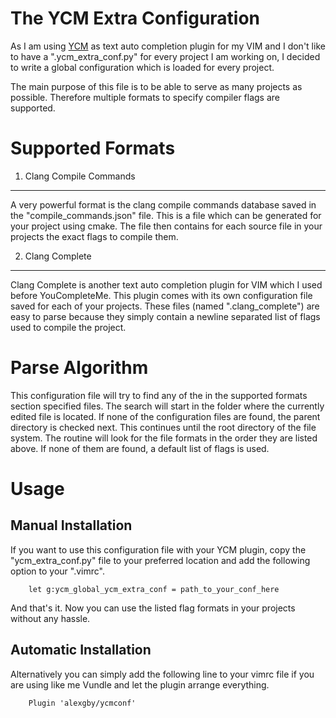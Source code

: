 The YCM Extra Configuration
===========================

As I am using [YCM](https://github.com/Valloric/YouCompleteMe "YouCompleteMe") as text
auto completion plugin for my VIM and  I don't like to have a ".ycm_extra_conf.py" for
every project I am working on, I decided to write a global configuration which is loaded
for every project.


The main purpose of this file is to be able to serve as many projects as possible.
Therefore multiple formats to specify compiler flags are supported.


Supported Formats
=================

1. Clang Compile Commands
-------------------------
A very powerful format is the clang compile commands database saved in the
"compile_commands.json" file. This is a file which can be generated for your
project using cmake. The file then contains for each source file in your
projects the exact flags to compile them.


2. Clang Complete
-----------------
Clang Complete is another text auto completion plugin for VIM which I used
before YouCompleteMe. This plugin comes with its own configuration file saved
for each of your projects. These files (named ".clang_complete") are easy to
parse because they simply contain a newline separated list of flags used to
compile the project.


Parse Algorithm
================

This configuration file will try to find any of the in the supported formats section specified
files. The search will start in the folder where the currently edited file is located. If none
of the configuration files are found, the parent directory is checked next. This continues
until the root directory of the file system. The routine will look for the file formats in the
order they are listed above. If none of them are found, a default list of flags is used.


Usage
=====

Manual Installation
-------------------

If you want to use this configuration file with your YCM plugin, copy the "ycm_extra_conf.py"
file to your preferred location and add the following option to your ".vimrc".

```vimrc
    let g:ycm_global_ycm_extra_conf = path_to_your_conf_here
```

And that's it. Now you can use the listed flag formats in your projects without any hassle.

Automatic Installation
----------------------

Alternatively you can simply add the following line to your vimrc file if you are using like me
Vundle and let the plugin arrange everything.

```vimrc
    Plugin 'alexgby/ycmconf'
```
